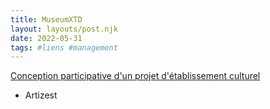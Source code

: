 ```yaml
---
title: MuseumXTD
layout: layouts/post.njk
date: 2022-05-31
tags: #liens #management
---
```


[Conception participative d'un projet d'établissement culturel](https://www.artizest.fr/conception-participative-dun-projet-detablissement-culturel/)

+ Artizest